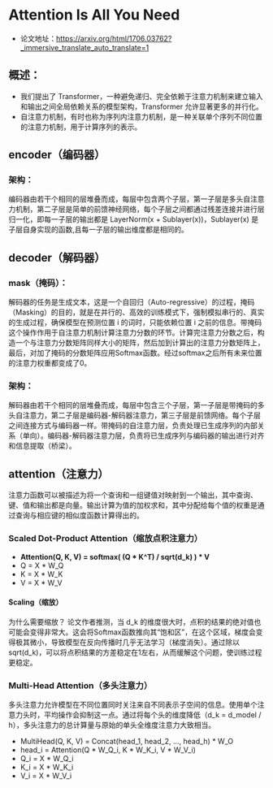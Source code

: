 # Attention Is All You Need
- 论文地址：https://arxiv.org/html/1706.03762?_immersive_translate_auto_translate=1

## 概述：
- 我们提出了 Transformer，一种避免递归、完全依赖于注意力机制来建立输入和输出之间全局依赖关系的模型架构，Transformer 允许显著更多的并行化。
- 自注意力机制，有时也称为序列内注意力机制，是一种关联单个序列不同位置的注意力机制，用于计算序列的表示。



## encoder（编码器）
### 架构：
编码器由若干个相同的层堆叠而成，每层中包含两个子层，第一子层是多头自注意力机制，第二子层是简单的前馈神经网络，每个子层之间都通过残差连接并进行层归一化，即每一子层的输出都是 LayerNorm(x + Sublayer(x))，Sublayer(x) 是子层自身实现的函数,且每一子层的输出维度都是相同的。

## decoder（解码器）
### mask（掩码）：
解码器的任务是生成文本，这是一个自回归（Auto-regressive）的过程，掩码（Masking）的目的，就是在并行的、高效的训练模式下，强制模拟串行的、真实的生成过程，确保模型在预测位置 i 的词时，只能依赖位置 i 之前的信息。带掩码这个操作作用于自注意力机制计算注意力分数的环节。计算完注意力分数之后，构造一个与注意力分数矩阵同样大小的矩阵，然后加到计算出的注意力分数矩阵上，最后，对加了掩码的分数矩阵应用Softmax函数。经过softmax之后所有未来位置的注意力权重都变成了0。

### 架构：
解码器由若干个相同的层堆叠而成，每层中包含三个子层，第一子层是带掩码的多头自注意力，第二子层是编码器-解码器注意力，第三子层是前馈网络。每个子层之间连接方式与编码器一样。带掩码的自注意力层，负责处理已生成序列的内部关系（单向）。编码器-解码器注意力层，负责将已生成序列与编码器的输出进行对齐和信息提取（桥梁）。

## attention（注意力）
注意力函数可以被描述为将一个查询和一组键值对映射到一个输出，其中查询、键、值和输出都是向量。输出计算为值的加权求和，其中分配给每个值的权重是通过查询与相应键的相似度函数计算得出的。
### Scaled Dot-Product Attention（缩放点积注意力）
- **Attention(Q, K, V) = softmax( (Q * K^T) / sqrt(d_k) ) * V**
- Q = X * W_Q
- K = X * W_K
- V = X * W_V

#### Scaling（缩放）
为什么需要缩放？ 论文作者推测，当 d_k 的维度很大时，点积的结果的绝对值也可能会变得非常大。这会将Softmax函数推向其“饱和区”，在这个区域，梯度会变得极其微小，导致模型在反向传播时几乎无法学习（梯度消失）。通过除以 sqrt(d_k)，可以将点积结果的方差稳定在1左右，从而缓解这个问题，使训练过程更稳定。

### Multi-Head Attention（多头注意力）
多头注意力允许模型在不同位置同时关注来自不同表示子空间的信息。使用单个注意力头时，平均操作会抑制这一点。通过将每个头的维度降低（d_k = d_model / h），多头注意力的总计算量与原始的单头全维度注意力大致相当。

- MultiHead(Q, K, V) = Concat(head_1, head_2, ..., head_h) * W_O
- head_i = Attention(Q * W_Q_i, K * W_K_i, V * W_V_i)
- Q_i = X * W_Q_i
- K_i = X * W_K_i
- V_i = X * W_V_i
